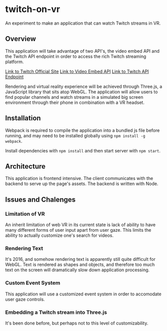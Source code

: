 # twitch-on-vr
An experiment to make an application that can watch Twitch streams in VR.

## Overview
This application will take advantage of two API's, the video embed API and the Twitch API endpoint in order to access the rich Twitch streaming platform. 

[Link to Twitch Official Site](https://www.twitch.tv/)
[Link to Video Embed API](https://dev.twitch.tv/docs/embed-video)
[Link to Twitch API Endpoint](https://github.com/justintv/Twitch-API)

Rendering and virtual reality experience will be achieved through Three.js, a JavaScript library that sits atop WebGL. The application will allow users to find popular channels and watch streams in a simulated big screen environment through their phone in combination with a VR headset. 

## Installation
Webpack is required to compile the application into a bundled js file before running, and may need to be installed globally using `npm install -g webpack`.

Install dependencies with `npm install` and then start server with `npm start`. 

## Architecture
This application is frontend intensive. The client communicates with the backend to serve up the page's assets. The backend is written with Node. 

## Issues and Chalenges

### Limitation of VR
An inherit limitation of web VR in its current state is lack of ability to have many different forms of user input apart from user gaze. This limits the ability to actually customize one's search for videos.

### Rendering Text
It's 2016, and somehow rendering text is apparently still quite difficult for WebGL. Text is rendered as shapes and objects, and therefore too much text on the screen will dramatically slow down application processing. 

### Custom Event System
This application will use a customized event system in order to accomodate user gaze controls. 

### Embedding a Twitch stream into Three.js
It's been done before, but perhaps not to this level of customizability. 

